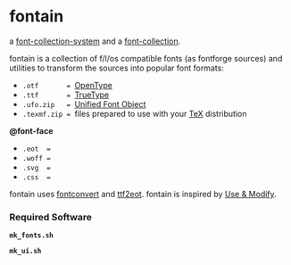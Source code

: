 fontain
=======

a [font-collection-system](https://github.com/lafkon/fontain) 
and a [font-collection](http://fountain.x).


fontain is a collection of f/l/os compatible fonts (as fontforge 
sources) and utilities to transform the sources into 
popular font formats:

- `.otf       = `[OpenType](http://en.wikipedia.org/wiki/OpenType)
- `.ttf       = `[TrueType](http://en.wikipedia.org/wiki/TrueType)
- `.ufo.zip   = `[Unified Font Object](http://unifiedfontobject.org/)
- `.texmf.zip = `files prepared to use with your [TeX](http://en.wikipedia.org/wiki/TeX) distribution

**@font-face**

- `.eot  =` 
- `.woff =`
- `.svg  =`
- `.css  =`

fontain uses [fontconvert](https://gitorious.org/manufacturaindhacks/tinytypetools/source/fontconvert) and 
[ttf2eot](https://github.com/metaflop/ttf2eot). fontain is inspired by [Use & Modify](http://usemodify.com/).



### Required Software

**`mk_fonts.sh`**





**`mk_ui.sh`**






